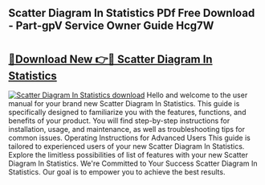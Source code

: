 ## Scatter Diagram In Statistics PDf Free Download - Part-gpV Service Owner Guide Hcg7W

# <h2><a href="http://dfkfexf.blite.top/?on=Scatter+Diagram+In+Statistics">🔗Download New 👉🔴 Scatter Diagram In Statistics</a></h2>

[![Scatter Diagram In Statistics download](https://i.imgur.com/lujVjoI.png)](http://dfkfexf.blite.top/?on=Scatter+Diagram+In+Statistics)
Hello and welcome to the user manual for your brand new Scatter Diagram In Statistics. This guide is specifically designed to familiarize you with the features, functions, and benefits of your product. You will find step-by-step instructions for installation, usage, and maintenance, as well as troubleshooting tips for common issues. Operating Instructions for Advanced Users This guide is tailored to experienced users of your new Scatter Diagram In Statistics. Explore the limitless possibilities of list of features with your new Scatter Diagram In Statistics. We're Committed to Your Success Scatter Diagram In Statistics. Our goal is to empower you to achieve the best results.
